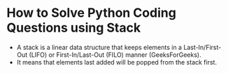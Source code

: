# How to Solve Python Coding Questions using Stack

- A stack is a linear data structure that keeps elements in a Last-In/First-Out (LIFO) or First-In/Last-Out (FILO) manner (GeeksForGeeks). 
- It means that elements last added will be popped from the stack first.
